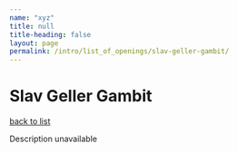 ```yaml
---
name: "xyz"
title: null
title-heading: false
layout: page
permalink: /intro/list_of_openings/slav-geller-gambit/
---
```


# Slav Geller Gambit

[back to list](../../list_of_openings)

Description unavailable